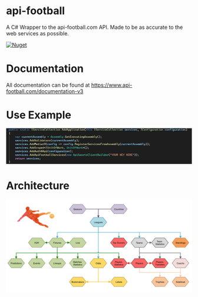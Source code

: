 # api-football
A C# Wrapper to the api-football.com API.
Made to be as accurate to the web services as possible.

[![Nuget](https://img.shields.io/badge/NuGet-004880?style=for-the-badge&logo=nuget&logoColor=white)](https://www.nuget.org/packages/api-football/)

# Documentation
All documentation can be found at https://www.api-football.com/documentation-v3

# Use Example
![image](https://raw.githubusercontent.com/Pedrigl/api-football/master/workflows/use-example.png)

# Architecture
![image](https://raw.githubusercontent.com/Pedrigl/api-football/master/workflows/Architecture.png)

